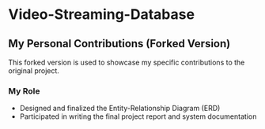 # Video-Streaming-Database

## My Personal Contributions (Forked Version)

This forked version is used to showcase my specific contributions to the original project.

### My Role
- Designed and finalized the Entity-Relationship Diagram (ERD)
- Participated in writing the final project report and system documentation
